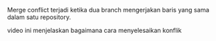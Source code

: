 Merge conflict terjadi ketika dua branch mengerjakan baris yang sama dalam satu repository.

video ini menjelaskan bagaimana cara menyelesaikan konflik


